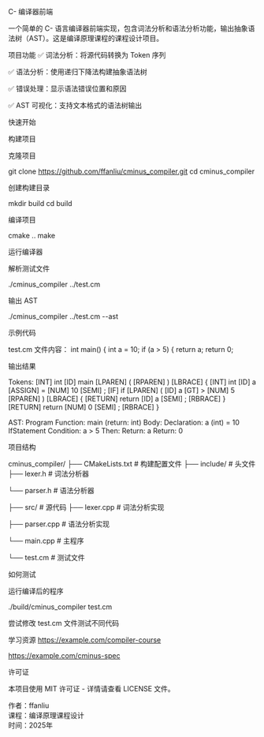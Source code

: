 C- 编译器前端

一个简单的 C- 语言编译器前端实现，包含词法分析和语法分析功能，输出抽象语法树（AST）。这是编译原理课程的课程设计项目。

项目功能
✅ 词法分析：将源代码转换为 Token 序列

✅ 语法分析：使用递归下降法构建抽象语法树

✅ 错误处理：显示语法错误位置和原因

✅ AST 可视化：支持文本格式的语法树输出

快速开始

构建项目

克隆项目

git clone https://github.com/ffanliu/cminus_compiler.git
cd cminus_compiler

创建构建目录

mkdir build
cd build

编译项目

cmake ..
make

运行编译器

解析测试文件

./cminus_compiler ../test.cm

输出 AST

./cminus_compiler ../test.cm --ast

示例代码

test.cm 文件内容：
int main() {
    int a = 10;
    if (a > 5) {
        return a;
return 0;

输出结果

Tokens:
[INT] int
[ID] main
[LPAREN] (
[RPAREN] )
[LBRACE] {
[INT] int
[ID] a
[ASSIGN] =
[NUM] 10
[SEMI] ;
[IF] if
[LPAREN] (
[ID] a
[GT] >
[NUM] 5
[RPAREN] )
[LBRACE] {
[RETURN] return
[ID] a
[SEMI] ;
[RBRACE] }
[RETURN] return
[NUM] 0
[SEMI] ;
[RBRACE] }

AST:
Program
  Function: main (return: int)
    Body:
      Declaration: a (int) = 10
      IfStatement
        Condition: a > 5
        Then:
          Return: a
      Return: 0

项目结构

cminus_compiler/
├── CMakeLists.txt      # 构建配置文件
├── include/            # 头文件
├── lexer.h         # 词法分析器

└── parser.h        # 语法分析器

├── src/                # 源代码
├── lexer.cpp       # 词法分析实现

├── parser.cpp      # 语法分析实现

└── main.cpp        # 主程序

└── test.cm             # 测试文件

如何测试

运行编译后的程序

./build/cminus_compiler test.cm

尝试修改 test.cm 文件测试不同代码

学习资源
https://example.com/compiler-course

https://example.com/cminus-spec

许可证

本项目使用 MIT 许可证 - 详情请查看 LICENSE 文件。

作者：ffanliu  
课程：编译原理课程设计  
时间：2025年
